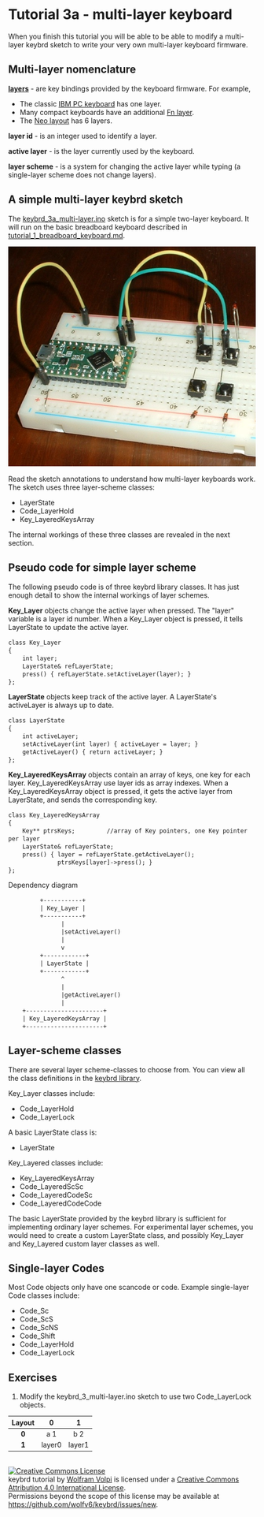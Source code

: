 Tutorial 3a - multi-layer keyboard
==================================
When you finish this tutorial you will be able to be able to modify a multi-layer keybrd sketch to write your very own multi-layer keyboard firmware.

Multi-layer nomenclature
------------------------
**[layers](http://deskthority.net/wiki/Layer)** - are key bindings provided by the keyboard firmware.  For example,
* The classic [IBM PC keyboard](http://en.wikipedia.org/wiki/IBM_PC_keyboard) has one layer.
* Many compact keyboards have an additional [Fn layer](http://en.wikipedia.org/wiki/Fn_key).
* The [Neo layout](http://neo-layout.org/index_en.html) has 6 layers.

**layer id** - is an integer used to identify a layer.

**active layer** - is the layer currently used by the keyboard.

**layer scheme** - is a system for changing the active layer while typing (a single-layer scheme does not change layers).

A simple multi-layer keybrd sketch
----------------------------------
The [keybrd_3a_multi-layer.ino](keybrd_3a_multi-layer/keybrd_3a_multi-layer.ino) sketch is for a simple two-layer keyboard.
It will run on the basic breadboard keyboard described in [tutorial_1_breadboard_keyboard.md](tutorial_1_breadboard_keyboard.md).

![basic breadboard keyboard](keybrd_1_breadboard/breadboard_keyboard_2x2.JPG "basic breadboard keyboard")

Read the sketch annotations to understand how multi-layer keyboards work.
The sketch uses three layer-scheme classes:
* LayerState
* Code_LayerHold
* Key_LayeredKeysArray

The internal workings of these three classes are revealed in the next section.

Pseudo code for simple layer scheme
-----------------------------------
The following pseudo code is of three keybrd library classes.
It has just enough detail to show the internal workings of layer schemes.

**Key_Layer** objects change the active layer when pressed.
The "layer" variable is a layer id number.
When a Key_Layer object is pressed, it tells LayerState to update the active layer.
```
class Key_Layer
{
    int layer;
    LayerState& refLayerState;
    press() { refLayerState.setActiveLayer(layer); }
};
```

**LayerState** objects keep track of the active layer.
A LayerState's activeLayer is always up to date.
```
class LayerState
{
    int activeLayer;
    setActiveLayer(int layer) { activeLayer = layer; }
    getActiveLayer() { return activeLayer; }
};
```

**Key_LayeredKeysArray** objects contain an array of keys, one key for each layer.
Key_LayeredKeysArray use layer ids as array indexes.
When a Key_LayeredKeysArray object is pressed, it gets the active layer from LayerState, and sends the corresponding key.
```
class Key_LayeredKeysArray
{
    Key** ptrsKeys;         //array of Key pointers, one Key pointer per layer
    LayerState& refLayerState;
    press() { layer = refLayerState.getActiveLayer();
              ptrsKeys[layer]->press(); }
};
```

Dependency diagram
```
         +-----------+
         | Key_Layer |
         +-----------+
               |
               |setActiveLayer()
               |
               v
         +------------+
         | LayerState |
         +------------+
               ^
               |
               |getActiveLayer()
               |
    +----------------------+
    | Key_LayeredKeysArray |
    +----------------------+
```
Layer-scheme classes
--------------------
There are several layer scheme-classes to choose from.
You can view all the class definitions in the [keybrd library](../src/).

Key_Layer classes include:
* Code_LayerHold
* Code_LayerLock

A basic LayerState class is:
* LayerState

Key_Layered classes include:
* Key_LayeredKeysArray
* Code_LayeredScSc
* Code_LayeredCodeSc
* Code_LayeredCodeCode

The basic LayerState provided by the keybrd library is sufficient for implementing ordinary layer schemes.
For experimental layer schemes, you would need to create a custom LayerState class, and possibly Key_Layer and Key_Layered custom layer classes as well.

Single-layer Codes
------------------
Most Code objects only have one scancode or code.
Example single-layer Code classes include:
* Code_Sc
* Code_ScS
* Code_ScNS
* Code_Shift
* Code_LayerHold
* Code_LayerLock

Exercises
---------
1) Modify the keybrd_3_multi-layer.ino sketch to use two Code_LayerLock objects.

| Layout | **0**  | **1**  |
|:------:|:------:|:------:|
|  **0** | a   1  | b   2  |
|  **1** | layer0 | layer1 |

<br>
<a rel="license" href="https://creativecommons.org/licenses/by/4.0/"><img alt="Creative Commons License" style="border-width:0" src="https://licensebuttons.net/l/by/4.0/88x31.png" /></a><br /><span xmlns:dct="http://purl.org/dc/terms/" property="dct:title">keybrd tutorial</span> by <a xmlns:cc="https://creativecommons.org/ns" href="https://github.com/wolfv6/keybrd" property="cc:attributionName" rel="cc:attributionURL">Wolfram Volpi</a> is licensed under a <a rel="license" href="https://creativecommons.org/licenses/by/4.0/">Creative Commons Attribution 4.0 International License</a>.<br />Permissions beyond the scope of this license may be available at <a xmlns:cc="https://creativecommons.org/ns" href="https://github.com/wolfv6/keybrd/issues/new" rel="cc:morePermissions">https://github.com/wolfv6/keybrd/issues/new</a>.

